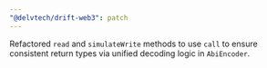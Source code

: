 ```yaml
---
"@delvtech/drift-web3": patch
---
```


Refactored `read` and `simulateWrite` methods to use `call` to ensure consistent return types via unified decoding logic in `AbiEncoder`.

